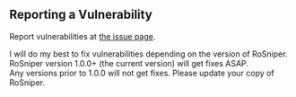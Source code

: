 ## Reporting a Vulnerability
Report vulnerabilities at [the issue page](https://github.com/introvertednoob/RoSniper/issues).

I will do my best to fix vulnerabilities depending on the version of RoSniper.</br>
RoSniper version 1.0.0+ (the current version) will get fixes ASAP.</br>
Any versions prior to 1.0.0 will not get fixes. Please update your copy of RoSniper.
